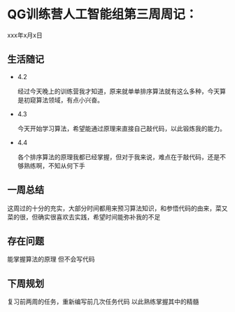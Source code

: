 # QG训练营人工智能组第三周周记：
xxx年x月x日

## 生活随记

- 4.2

  经过今天晚上的训练营我才知道，原来就单单排序算法就有这么多种，今天算是初窥算法领域，有点小兴奋。

- 4.3

  今天开始学习算法，希望能通过原理来直接自己敲代码，以此锻炼我的能力。

- 4.4

  各个排序算法的原理我都已经掌握，但对于我来说，难点在于敲代码，还是不够熟练啊，不知从何下手

## 一周总结

这周过的十分的充实，大部分时间都用来预习算法知识，和参悟代码的由来，菜又菜的很，但确实很喜欢去实践，希望时间能弥补我的不足

## 存在问题

能掌握算法的原理 但不会写代码

## 下周规划

复习前两周的任务，重新编写前几次任务代码 以此熟练掌握其中的精髓
